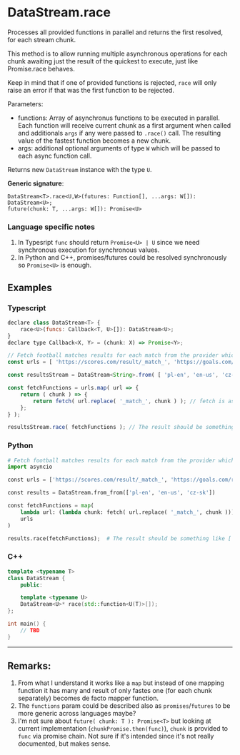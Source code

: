 # DataStream.race

Processes all provided functions in parallel and returns the first resolved, for each stream chunk.

This method is to allow running multiple asynchronous operations for each chunk awaiting just the result of the quickest to execute, just like Promise.race behaves.

Keep in mind that if one of provided functions is rejected, `race` will only raise an error if that was the first function to be rejected.

Parameters:

- functions: Array of asynchronus functions to be executed in parallel. Each function will receive current chunk as a first argument when called and additionals `args` if any were passed to `.race()` call. The resulting value of the fastest function becomes a new chunk.
- args: additional optional arguments of type `W` which will be passed to each async function call.

Returns new `DataStream` instance with the type `U`.

**Generic signature**:

```
DataStream<T>.race<U,W>(futures: Function[], ...args: W[]): DataStream<U>;
future(chunk: T, ...args: W[]): Promise<U>
```

### Language specific notes

1. In Typesript `func` should return `Promise<U> | U` since we need synchronous execution for synchronous values.
1. In Python and C++, promises/futures could be resolved synchronously so `Promise<U>` is enough.

## Examples

### Typescript

```js
declare class DataStream<T> {
    race<U>(funcs: Callback<T, U>[]): DataStream<U>;
}
declare type Callback<X, Y> = (chunk: X) => Promise<Y>;

// Fetch football matches results for each match from the provider which retruns results the fastest.
const urls = [ 'https://scores.com/result/_match_', 'https://goals.com/results/_match_', , 'https://football.com/results/_match_' ];

const resultsStream = DataStream<String>.from( [ 'pl-en', 'en-us', 'cz-sk' ] );

const fetchFunctions = urls.map( url => {
    return ( chunk ) => {
        return fetch( url.replace( '_match_', chunk ) ); // fetch is async
    };
} );

resultsStream.race( fetchFunctions ); // The result should be something like [ '1:0', '2:2', '3:1' ]
```

### Python

```python
# Fetch football matches results for each match from the provider which retruns results the fastest.
import asyncio

const urls = ['https://scores.com/result/_match_', 'https://goals.com/results/_match_', 'https://football.com/results/_match_']

const results = DataStream.from_from(['pl-en', 'en-us', 'cz-sk'])

const fetchFunctions = map(
    lambda url: (lambda chunk: fetch( url.replace( '_match_', chunk ))),
    urls
)

results.race(fetchFunctions);  # The result should be something like [ '1:0', '2:2', '3:1' ]
```

### C++

```c++
template <typename T>
class DataStream {
    public:

    template <typename U>
    DataStream<U>* race(std::function<U(T)>[]);
};

int main() {
    // TBD
}
```

---

## Remarks:

1. From what I understand it works like a `map` but instead of one mapping function it has many and result of only fastes one (for each chunk separately) becomes de facto mapper function.
1. The `functions` param could be described also as `promises`/`futures` to be more generic across languages maybe?
1. I'm not sure about `future( chunk: T ): Promise<T>` but looking at current implementation (`chunkPromise.then(func)`), `chunk` is provided to `func` via promise chain. Not sure if it's intended since it's not really documented, but makes sense.
